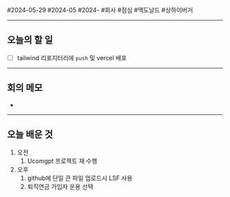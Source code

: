 #2024-05-29 #2024-05 #2024- 
#회사 #점심 #맥도날드 #상하이버거

---
## 오늘의 할 일
- [ ] tailwind 리포지터리에 `push` 및 vercel 배포
---
## 회의 메모
- 
---
## 오늘 배운 것
1. 오전
    1. Ucomgpt 프로젝트 재 수행
2. 오후
    1. github에 단일 큰 파일 업로드시 LSF 사용
    2. 퇴직연금 가입자 운용 선택